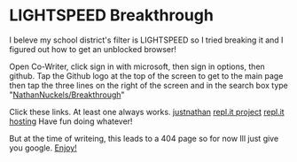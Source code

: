 # LIGHTSPEED Breakthrough

I beleve my school district's filter is LIGHTSPEED so I tried breaking it and I figured out how to get an unblocked browser!

Open Co-Writer, click sign in with microsoft, then sign in options, then github.
Tap the Github logo at the top of the screen to get to the main page then tap the three lines 
on the right of the screen and in the search box type "[NathanNuckels/Breakthrough](https://github/NathanNuckels/Breakthrough/)"

Click these links. At least one always works. [justnathan](https://justnathan.surge.sh/breakthrough/index.html) [repl.it project](https://replit.com/@187154/breakthrough#index.html) [repl.it hosting](https://breakthrough.187154.repl.co)
Have fun doing whatever!

But at the time of writeing, this leads to a 404 page so for now Ill just give you google. [Enjoy!](https://google.com)
